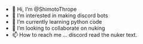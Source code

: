- 👋 Hi, I’m @ShimotoThrope
- 👀 I’m interested in making discord bots
- 🌱 I’m currently learning python code
- 💞️ I’m looking to collaborate on nuking
- 📫 How to reach me ... discord read the nuker text.

<!---
ShimotoThrope/ShimotoThrope is a ✨ special ✨ repository because its `README.md` (this file) appears on your GitHub profile.
You can click the Preview link to take a look at your changes.
--->
